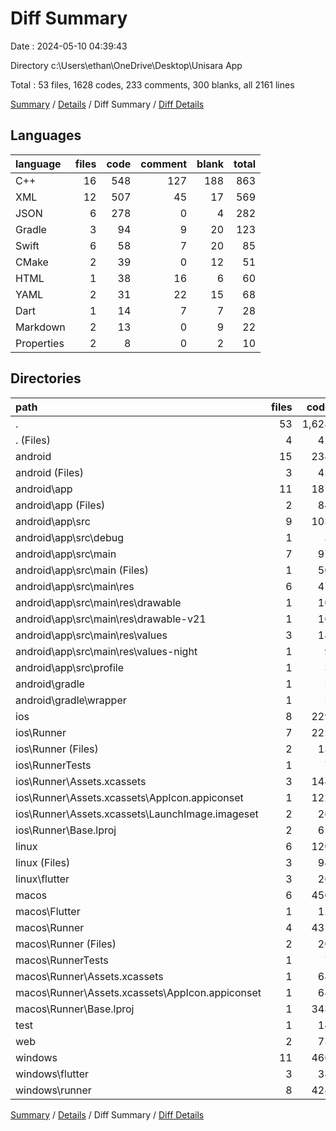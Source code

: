 # Diff Summary

Date : 2024-05-10 04:39:43

Directory c:\\Users\\ethan\\OneDrive\\Desktop\\Unisara App

Total : 53 files,  1628 codes, 233 comments, 300 blanks, all 2161 lines

[Summary](results.md) / [Details](details.md) / Diff Summary / [Diff Details](diff-details.md)

## Languages
| language | files | code | comment | blank | total |
| :--- | ---: | ---: | ---: | ---: | ---: |
| C++ | 16 | 548 | 127 | 188 | 863 |
| XML | 12 | 507 | 45 | 17 | 569 |
| JSON | 6 | 278 | 0 | 4 | 282 |
| Gradle | 3 | 94 | 9 | 20 | 123 |
| Swift | 6 | 58 | 7 | 20 | 85 |
| CMake | 2 | 39 | 0 | 12 | 51 |
| HTML | 1 | 38 | 16 | 6 | 60 |
| YAML | 2 | 31 | 22 | 15 | 68 |
| Dart | 1 | 14 | 7 | 7 | 28 |
| Markdown | 2 | 13 | 0 | 9 | 22 |
| Properties | 2 | 8 | 0 | 2 | 10 |

## Directories
| path | files | code | comment | blank | total |
| :--- | ---: | ---: | ---: | ---: | ---: |
| . | 53 | 1,628 | 233 | 300 | 2,161 |
| . (Files) | 4 | 42 | 22 | 22 | 86 |
| android | 15 | 234 | 52 | 36 | 322 |
| android (Files) | 3 | 42 | 2 | 9 | 53 |
| android\\app | 11 | 187 | 50 | 26 | 263 |
| android\\app (Files) | 2 | 84 | 7 | 12 | 103 |
| android\\app\\src | 9 | 103 | 43 | 14 | 160 |
| android\\app\\src\\debug | 1 | 3 | 4 | 1 | 8 |
| android\\app\\src\\main | 7 | 97 | 35 | 12 | 144 |
| android\\app\\src\\main (Files) | 1 | 50 | 11 | 3 | 64 |
| android\\app\\src\\main\\res | 6 | 47 | 24 | 9 | 80 |
| android\\app\\src\\main\\res\\drawable | 1 | 10 | 3 | 3 | 16 |
| android\\app\\src\\main\\res\\drawable-v21 | 1 | 10 | 3 | 3 | 16 |
| android\\app\\src\\main\\res\\values | 3 | 18 | 9 | 2 | 29 |
| android\\app\\src\\main\\res\\values-night | 1 | 9 | 9 | 1 | 19 |
| android\\app\\src\\profile | 1 | 3 | 4 | 1 | 8 |
| android\\gradle | 1 | 5 | 0 | 1 | 6 |
| android\\gradle\\wrapper | 1 | 5 | 0 | 1 | 6 |
| ios | 8 | 229 | 4 | 13 | 246 |
| ios\\Runner | 7 | 222 | 2 | 9 | 233 |
| ios\\Runner (Files) | 2 | 13 | 0 | 3 | 16 |
| ios\\RunnerTests | 1 | 7 | 2 | 4 | 13 |
| ios\\Runner\\Assets.xcassets | 3 | 148 | 0 | 4 | 152 |
| ios\\Runner\\Assets.xcassets\\AppIcon.appiconset | 1 | 122 | 0 | 1 | 123 |
| ios\\Runner\\Assets.xcassets\\LaunchImage.imageset | 2 | 26 | 0 | 3 | 29 |
| ios\\Runner\\Base.lproj | 2 | 61 | 2 | 2 | 65 |
| linux | 6 | 120 | 33 | 50 | 203 |
| linux (Files) | 3 | 94 | 24 | 33 | 151 |
| linux\\flutter | 3 | 26 | 9 | 17 | 52 |
| macos | 6 | 450 | 5 | 16 | 471 |
| macos\\Flutter | 1 | 12 | 3 | 4 | 19 |
| macos\\Runner | 4 | 431 | 0 | 8 | 439 |
| macos\\Runner (Files) | 2 | 20 | 0 | 6 | 26 |
| macos\\RunnerTests | 1 | 7 | 2 | 4 | 13 |
| macos\\Runner\\Assets.xcassets | 1 | 68 | 0 | 1 | 69 |
| macos\\Runner\\Assets.xcassets\\AppIcon.appiconset | 1 | 68 | 0 | 1 | 69 |
| macos\\Runner\\Base.lproj | 1 | 343 | 0 | 1 | 344 |
| test | 1 | 14 | 7 | 7 | 28 |
| web | 2 | 73 | 16 | 7 | 96 |
| windows | 11 | 466 | 94 | 149 | 709 |
| windows\\flutter | 3 | 38 | 9 | 17 | 64 |
| windows\\runner | 8 | 428 | 85 | 132 | 645 |

[Summary](results.md) / [Details](details.md) / Diff Summary / [Diff Details](diff-details.md)